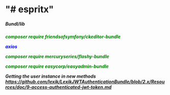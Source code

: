<h1>"# espritx"</h1> 
<h5>Bundl/lib<h5>
<p style="color:green" >composer require friendsofsymfony/ckeditor-bundle</p>
  <p style="color:blue">axios</p>
<p style="color:green" >composer require mercuryseries/flashy-bundle</p>
<p style="color:green" >composer require easycorp/easyadmin-bundle</p>

Getting the user instance in new methods  
https://github.com/lexik/LexikJWTAuthenticationBundle/blob/2.x/Resources/doc/9-access-authenticated-jwt-token.md
